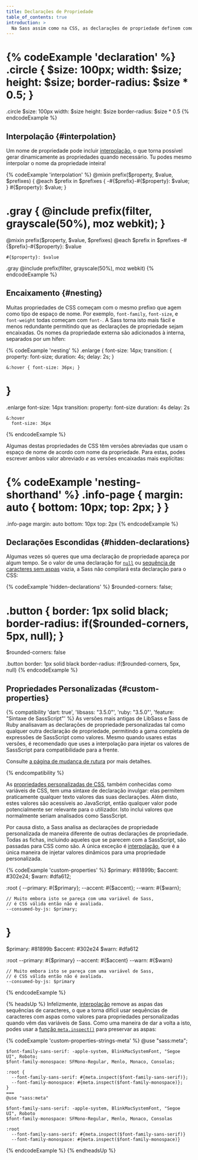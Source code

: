 ```yaml
---
title: Declarações de Propriedade
table_of_contents: true
introduction: >
  Na Sass assim como na CSS, as declarações de propriedade definem como os elementos que correspondem um seletor são estilizados. Porém a Sass adiciona funcionalidades adicionais para torná-las mais fáceis de escrever e automatizar. Antes de mais, um valor da declaração pode ser qualquer [expressão de SassScript](/documentation/syntax/structure#expressions), que será avaliada e incluída no resultado.
---
```


{% codeExample 'declaration' %}
  .circle {
    $size: 100px;
    width: $size;
    height: $size;
    border-radius: $size * 0.5;
  }
  ===
  .circle
    $size: 100px
    width: $size
    height: $size
    border-radius: $size * 0.5
{% endcodeExample %}

## Interpolação {#interpolation}

Um nome de propriedade pode incluir [interpolação][interpolation], o que torna possível gerar dinamicamente as propriedades quando necessário. Tu podes mesmo interpolar o nome da propriedade inteira!

[interpolation]: /documentation/interpolation

{% codeExample 'interpolation' %}
  @mixin prefix($property, $value, $prefixes) {
    @each $prefix in $prefixes {
      -#{$prefix}-#{$property}: $value;
    }
    #{$property}: $value;
  }

  .gray {
    @include prefix(filter, grayscale(50%), moz webkit);
  }
  ===
  @mixin prefix($property, $value, $prefixes)
    @each $prefix in $prefixes
      -#{$prefix}-#{$property}: $value

    #{$property}: $value


  .gray
    @include prefix(filter, grayscale(50%), moz webkit)
{% endcodeExample %}

## Encaixamento {#nesting}

Muitas propriedades de CSS começam com o mesmo prefixo que agem como tipo de espaço de nome. Por exemplo, `font-family`, `font-size`, e `font-weight` todas começam com `font-`. A Sass torna isto mais fácil e menos redundante permitindo que as declarações de propriedade sejam encaixadas. Os nomes da propriedade externa são adicionados à interna, separados por um hífen:

{% codeExample 'nesting' %}
  .enlarge {
    font-size: 14px;
    transition: {
      property: font-size;
      duration: 4s;
      delay: 2s;
    }

    &:hover { font-size: 36px; }
  }
  ===
  .enlarge
    font-size: 14px
    transition:
      property: font-size
      duration: 4s
      delay: 2s

    &:hover
      font-size: 36px
{% endcodeExample %}

Algumas destas propriedades de CSS têm versões abreviadas que usam o espaço de nome de acordo com nome da propriedade. Para estas, podes escrever ambos valor abreviado *e* as versões encaixadas mais explícitas:

{% codeExample 'nesting-shorthand' %}
  .info-page {
    margin: auto {
      bottom: 10px;
      top: 2px;
    }
  }
  ===
  .info-page
    margin: auto
      bottom: 10px
      top: 2px
{% endcodeExample %}

## Declarações Escondidas {#hidden-declarations}

Algumas vezes só queres que uma declaração de propriedade apareça por algum tempo. Se o valor de uma declaração for [`null`][] ou [sequência de caracteres sem aspas][unquoted string] vazia, a Sass não compilará esta declaração para o CSS:

[`null`]: /documentation/values/null
[unquoted string]: /documentation/values/strings#unquoted

{% codeExample 'hidden-declarations' %}
  $rounded-corners: false;

  .button {
    border: 1px solid black;
    border-radius: if($rounded-corners, 5px, null);
  }
  ===
  $rounded-corners: false

  .button
    border: 1px solid black
    border-radius: if($rounded-corners, 5px, null)
{% endcodeExample %}

## Propriedades Personalizadas {#custom-properties}

{% compatibility 'dart: true', 'libsass: "3.5.0"', 'ruby: "3.5.0"', 'feature: "Sintaxe de SassScript"' %}
  As versões mais antigas de LibSass e Sass de Ruby analisavam as declarações de propriedade personalizadas tal como qualquer outra declaração de propriedade, permitindo a gama completa de expressões de SassScript como valores. Mesmo quando usares estas versões, é recomendado que uses a interpolação para injetar os valores de SassScript para compatibilidade para a frente.

  Consulte [a página de mudança de rutura][the breaking change page] por mais detalhes.

  [the breaking change page]: /documentation/breaking-changes/css-vars
{% endcompatibility %}

As [propriedades personalizadas de CSS][CSS custom properties], também conhecidas como variáveis de CSS, tem uma sintaxe de declaração invulgar: elas permitem praticamente qualquer texto valores das suas declarações. Além disto, estes valores são acessíveis ao JavaScript, então qualquer valor pode potencialmente ser relevante para o utilizador. Isto inclui valores que normalmente seriam analisados como SassScript.

[CSS Custom Properties]: https://developer.mozilla.org/en-US/docs/Web/CSS/--*

Por causa disto, a Sass analisa as declarações de propriedade personalizada de maneira diferente de outras declarações de propriedade. Todas as fichas, incluindo aqueles que se parecem com a SassScript, são passadas para CSS como são. A única exceção é [interpolação][interpolation], que é a única maneira de injetar valores dinâmicos para uma propriedade personalizada.

[interpolation]: /documentation/interpolation

{% codeExample 'custom-properties' %}
  $primary: #81899b;
  $accent: #302e24;
  $warn: #dfa612;

  :root {
    --primary: #{$primary};
    --accent: #{$accent};
    --warn: #{$warn};

    // Muito embora isto se pareça com uma variável de Sass,
    // é CSS válida então não é avaliada.
    --consumed-by-js: $primary;
  }
  ===
  $primary: #81899b
  $accent: #302e24
  $warn: #dfa612

  :root
    --primary: #{$primary}
    --accent: #{$accent}
    --warn: #{$warn}

    // Muito embora isto se pareça com uma variável de Sass,
    // é CSS válida então não é avaliada.
    --consumed-by-js: $primary
{% endcodeExample %}

{% headsUp %}
  Infelizmente, [interpolação][interpolation] remove as aspas das sequências de caracteres, o que a torna difícil usar sequências de caracteres com aspas como valores para propriedades personalizadas quando vêm das variáveis de Sass. Como uma maneira de dar a volta a isto, podes usar a [função `meta.inspect()`][`meta.inspect()` function] para preservar as aspas:

  [interpolation]: /documentation/interpolation
  [`meta.inspect()` function]: /documentation/modules/meta#inspect

  {% codeExample 'custom-properties-strings-meta' %}
    @use "sass:meta";

    $font-family-sans-serif: -apple-system, BlinkMacSystemFont, "Segoe UI", Roboto;
    $font-family-monospace: SFMono-Regular, Menlo, Monaco, Consolas;

    :root {
      --font-family-sans-serif: #{meta.inspect($font-family-sans-serif)};
      --font-family-monospace: #{meta.inspect($font-family-monospace)};
    }
    ===
    @use "sass:meta"

    $font-family-sans-serif: -apple-system, BlinkMacSystemFont, "Segoe UI", Roboto
    $font-family-monospace: SFMono-Regular, Menlo, Monaco, Consolas

    :root
      --font-family-sans-serif: #{meta.inspect($font-family-sans-serif)}
      --font-family-monospace: #{meta.inspect($font-family-monospace)}
  {% endcodeExample %}
{% endheadsUp %}
